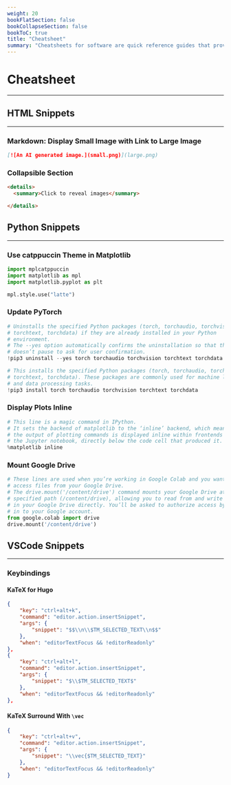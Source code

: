 ```yaml
---
weight: 20
bookFlatSection: false
bookCollapseSection: false
bookToC: true
title: "Cheatsheet"
summary: "Cheatsheets for software are quick reference guides that provide an overview of the commands, features, or syntax of a software program. They are incredibly useful for beginners who are trying to familiarize themselves with a new software, or for experienced users who need a quick reminder of the software’s capabilities."
---
```


<!--markdownlint-disable MD025 -->

# Cheatsheet

---

## HTML Snippets

---

### Markdown: Display Small Image with Link to Large Image

```markdown
[![An AI generated image.](small.png)](large.png)
```

### Collapsible Section

```html
<details>
  <summary>Click to reveal images</summary>

</details>
```

## Python Snippets

---

### Use catppuccin Theme in Matplotlib

```python
import mplcatppuccin
import matplotlib as mpl
import matplotlib.pyplot as plt

mpl.style.use("latte")
```

### Update PyTorch

```python
# Uninstalls the specified Python packages (torch, torchaudio, torchvision,
# torchtext, torchdata) if they are already installed in your Python
# environment.
# The --yes option automatically confirms the uninstallation so that the process
# doesn’t pause to ask for user confirmation.
!pip3 uninstall --yes torch torchaudio torchvision torchtext torchdata

# This installs the specified Python packages (torch, torchaudio, torchvision,
# torchtext, torchdata). These packages are commonly used for machine learning
# and data processing tasks.
!pip3 install torch torchaudio torchvision torchtext torchdata
```

### Display Plots Inline

```python
# This line is a magic command in IPython.
# It sets the backend of matplotlib to the ‘inline’ backend, which means that
# the output of plotting commands is displayed inline within frontends like
# the Jupyter notebook, directly below the code cell that produced it.
%matplotlib inline
```

### Mount Google Drive

```python
# These lines are used when you’re working in Google Colab and you want to
# access files from your Google Drive.
# The drive.mount('/content/drive') command mounts your Google Drive at the
# specified path (/content/drive), allowing you to read from and write to files
# in your Google Drive directly. You’ll be asked to authorize access by signing
# in to your Google account.
from google.colab import drive
drive.mount('/content/drive')
```

## VSCode Snippets

---

### Keybindings

#### KaTeX for Hugo

```json
{
    "key": "ctrl+alt+k",
    "command": "editor.action.insertSnippet",
    "args": {
        "snippet": "$$\\n\\$TM_SELECTED_TEXT\\n$$"
    },
    "when": "editorTextFocus && !editorReadonly"
},
{
    "key": "ctrl+alt+l",
    "command": "editor.action.insertSnippet",
    "args": {
        "snippet": "$\\$TM_SELECTED_TEXT$"
    },
    "when": "editorTextFocus && !editorReadonly"
},
```

#### KaTeX Surround With `\vec`

```json
{
    "key": "ctrl+alt+v",
    "command": "editor.action.insertSnippet",
    "args": {
        "snippet": "\\vec{$TM_SELECTED_TEXT}"
    },
    "when": "editorTextFocus && !editorReadonly"
}
```
